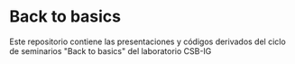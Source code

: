 # Back to basics

Este repositorio contiene las presentaciones y códigos derivados del ciclo de seminarios "Back to basics" del laboratorio CSB-IG

